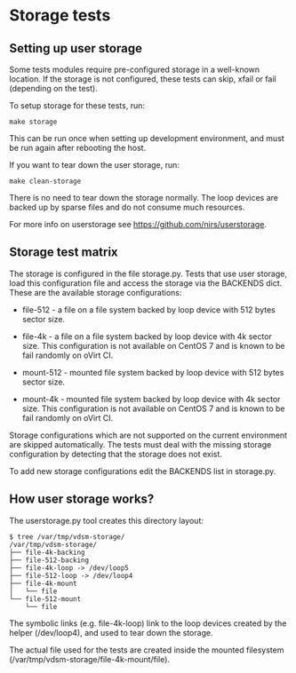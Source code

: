 # Storage tests


## Setting up user storage

Some tests modules require pre-configured storage in a well-known
location. If the storage is not configured, these tests can skip, xfail
or fail (depending on the test).

To setup storage for these tests, run:

    make storage

This can be run once when setting up development environment, and must
be run again after rebooting the host.

If you want to tear down the user storage, run:

    make clean-storage

There is no need to tear down the storage normally. The loop devices are
backed up by sparse files and do not consume much resources.

For more info on userstorage see https://github.com/nirs/userstorage.

## Storage test matrix

The storage is configured in the file storage.py.
Tests that use user storage, load this configuration file and access the
storage via the BACKENDS dict.
These are the available storage configurations:

- file-512 - a file on a file system backed by loop device with 512
  bytes sector size.

- file-4k - a file on a file system backed by loop device with 4k sector
  size. This configuration is not available on CentOS 7 and is known to
  be fail randomly on oVirt CI.

- mount-512 - mounted file system backed by loop device with 512 bytes
  sector size.

- mount-4k - mounted file system backed by loop device with 4k sector
  size.  This configuration is not available on CentOS 7 and is known to
  be fail randomly on oVirt CI.

Storage configurations which are not supported on the current
environment are skipped automatically. The tests must deal with the
missing storage configuration by detecting that the storage does not
exist.

To add new storage configurations edit the BACKENDS list in storage.py.


## How user storage works?

The userstorage.py tool creates this directory layout:

```
$ tree /var/tmp/vdsm-storage/
/var/tmp/vdsm-storage/
├── file-4k-backing
├── file-512-backing
├── file-4k-loop -> /dev/loop5
├── file-512-loop -> /dev/loop4
├── file-4k-mount
│   └── file
└── file-512-mount
    └── file
```

The symbolic links (e.g. file-4k-loop) link to the loop devices created
by the helper (/dev/loop4), and used to tear down the storage.

The actual file used for the tests are created inside the mounted
filesystem (/var/tmp/vdsm-storage/file-4k-mount/file).
